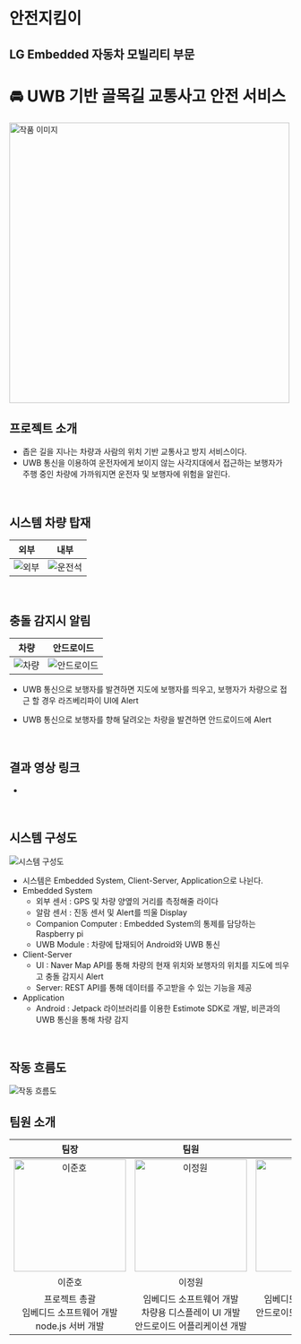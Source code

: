 # 안전지킴이 
## LG Embedded 자동차 모빌리티 부문

# :oncoming_automobile: UWB 기반 골목길 교통사고 안전 서비스

<img src="https://github.com/user-attachments/assets/33c6fc02-52ea-4d9e-8b47-d9e0a2157748" alt="작품 이미지" width="500"/>

## 프로젝트 소개

- 좁은 길을 지나는 차량과 사람의 위치 기반 교통사고 방지 서비스이다.
- UWB 통신을 이용하여 운전자에게 보이지 않는 사각지대에서 접근하는 보행자가 <br> 주행 중인 차량에 가까워지면 운전자 및 보행자에 위험을 알린다.

<br>

## 시스템 차량 탑재

|외부|내부|
|--|--|
|![외부](https://github.com/user-attachments/assets/771d9410-9ce4-4183-8868-b68bb817257d)|![운전석](https://github.com/user-attachments/assets/470ec5cb-fb2b-436b-bd35-7de4fb5298ac)| 

<br>

## 충돌 감지시 알림

|차량|안드로이드|
|--|--|
|![차량](https://github.com/user-attachments/assets/53a661e4-7d08-42da-989e-169b54325579)|![안드로이드](https://github.com/user-attachments/assets/bc348165-383a-4c6b-a226-b7ff979427ac)| 

- UWB 통신으로 보행자를 발견하면 지도에 보행자를 띄우고, 보행자가 차량으로 접근 할 경우 라즈베리파이 UI에 Alert
- UWB 통신으로 보행자를 향해 달려오는 차량을 발견하면 안드로이드에 Alert

  <br>

## 결과 영상 링크 

- 

<br>

## 시스템 구성도

![시스템 구성도](https://github.com/user-attachments/assets/d08e80d2-735f-452e-80a7-c464e6cff90e)

- 시스템은 Embedded System, Client-Server, Application으로 나뉜다.
- Embedded System
  - 외부 센서 : GPS 및 차량 양옆의 거리를 측정해줄 라이다
  - 알람 센서 : 진동 센서 및 Alert를 띄울 Display
  - Companion Computer : Embedded System의 통제를 담당하는 Raspberry pi
  - UWB Module : 차량에 탑재되어 Android와 UWB 통신
- Client-Server
  - UI : Naver Map API를 통해 차량의 현재 위치와 보행자의 위치를 지도에 띄우고 충돌 감지시 Alert
  - Server: REST API를 통해 데이터를 주고받을 수 있는 기능을 제공
- Application
  - Android : Jetpack 라이브러리를 이용한 Estimote SDK로 개발, 비콘과의 UWB 통신을 통해 차량 감지

<br>

## 작동 흐름도

![작동 흐름도](https://github.com/user-attachments/assets/a4b3d897-dad1-447f-a5cb-ed6d30118271)

## 팀원 소개

|                                           팀장                                           |                                         팀원                                          |                                         팀원                                          |                                                                                     
| :------------------------------------------------------------------------------------------: | :---------------------------------------------------------------------------------------: | :---------------------------------------------------------------------------------------: | 
| <img src="https://github.com/user-attachments/assets/e4593759-cdc7-41c6-ad17-7bc376cbaba8" width=200px alt="이준호"/> | <img src="https://github.com/user-attachments/assets/ab14c911-fe5e-41c4-9c72-7bc30584ba3c" width=200px alt="이정원"/> | <img src="https://github.com/user-attachments/assets/0a7ec33f-0044-4552-a98e-132eae98942f" width=200px alt="윤정빈"/> |
|                           이준호                          |                           이정원                            |                           윤정빈                            |
|                           프로젝트 총괄 <br> 임베디드 소프트웨어 개발 <br> node.js 서버 개발                         |                           임베디드 소프트웨어 개발 <br> 차량용 디스플레이 UI 개발 <br> 안드로이드 어플리케이션 개발                            |                           임베디드 소프트웨어 개발 <br> 안드로이드 어플리케이션 개발 <br> 형상 관리                            |
